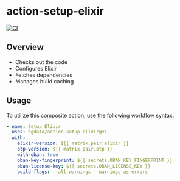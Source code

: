 # action-setup-elixir

[![CI](https://github.com/HGData/action-setup-elixir/actions/workflows/main.yml/badge.svg)](https://github.com/HGData/action-setup-elixir/actions/workflows/main.yml)

## Overview

- Checks out the code
- Configures Elixir
- Fetches dependencies
- Manages build caching
## Usage

To utilize this composite action, use the following workflow syntax:
```yaml
- name: Setup Elixir
  uses: hgdata/action-setup-elixir@v1
  with:
    elixir-version: ${{ matrix.pair.elixir }}
    otp-version: ${{ matrix.pair.otp }}
    with-oban: true
    oban-key-fingerprint: ${{ secrets.OBAN_KEY_FINGERPRINT }}
    oban-license-key: ${{ secrets.OBAN_LICENSE_KEY }}
    build-flags: --all-warnings --warnings-as-errors
```
